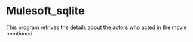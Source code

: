 # Mulesoft_sqlite
This program retrives the details about the actors who acted in the movie mentioned.
